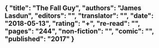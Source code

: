 {
 "title": "The Fall Guy",
 "authors": "James Lasdun",
 "editors": "",
 "translator": "",
 "date": "2018-05-13",
 "rating": "+",
 "re-read": "",
 "pages": "244",
 "non-fiction": "",
 "comic": "",
 "published": "2017"
}
---

